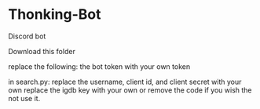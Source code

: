 # Thonking-Bot
Discord bot

Download this folder

replace the following:
the bot token with your own token

in search.py:
replace the username, client id, and client secret with your own
replace the igdb key with your own or remove the code if you wish the not use it.
